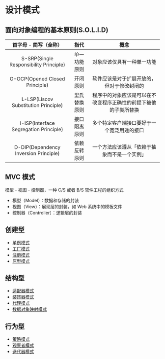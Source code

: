 # 设计模式

## 面向对象编程的基本原则(S.O.L.I.D)

| 首字母 - 简写（全称）                  | 指代         | 概念                                                             |
| :---:                                  | :---:        | :---:                                                            |
| S-SRP(Single Responsibility Principle) | 单一功能原则 | 对象应该仅具有一种单一功能                                       |
| O-OCP(Opened Closed Principle)         | 开闭原则     | 软件应该是对于扩展开放的，但对于修改封闭的                       |
| L-LSP(Liscov Substitution Principle)   | 里氏替换原则 | 程序中的对象应该是可以在不改变程序正确性的前提下被他的子类所替换 |
| I-ISP(Interface Segregation Principle) | 接口隔离原则 | 多个特定客户端接口要好于一个宽泛用途的接口                       |
| D-DIP(Dependency Inversion Principle)  | 依赖反转原则 | 一个方法应该遵从「依赖于抽象而不是一个实例」                     |

## MVC 模式

模型 - 视图 - 控制器，一种 C/S 或者 B/S 软件工程的组织方式

- 模型（Model）：数据和存储的封装
- 视图（View）：展现层的封装，如 Web 系统中的模板文件
- 控制器（Controller）：逻辑层的封装

## 创建型

- [单例模式](designpattern/singleton.md)
- [工厂模式](designpattern/factory.md)
- [注册模式](designpattern/registry.md)
- [原型模式](designpattern/prototype.md)

## 结构型

- [适配器模式](designpattern/adapter.md)
- [装饰器模式](designpattern/decorator.md)
- [代理模式](designpattern/proxy.md)
- [数据对象映射模式](designpattern/data_mapper.md)

## 行为型

- [策略模式](designpattern/strategy.md)
- [观察者模式](designpattern/observer.md)
- [迭代器模式](designpattern/iterator.md)
